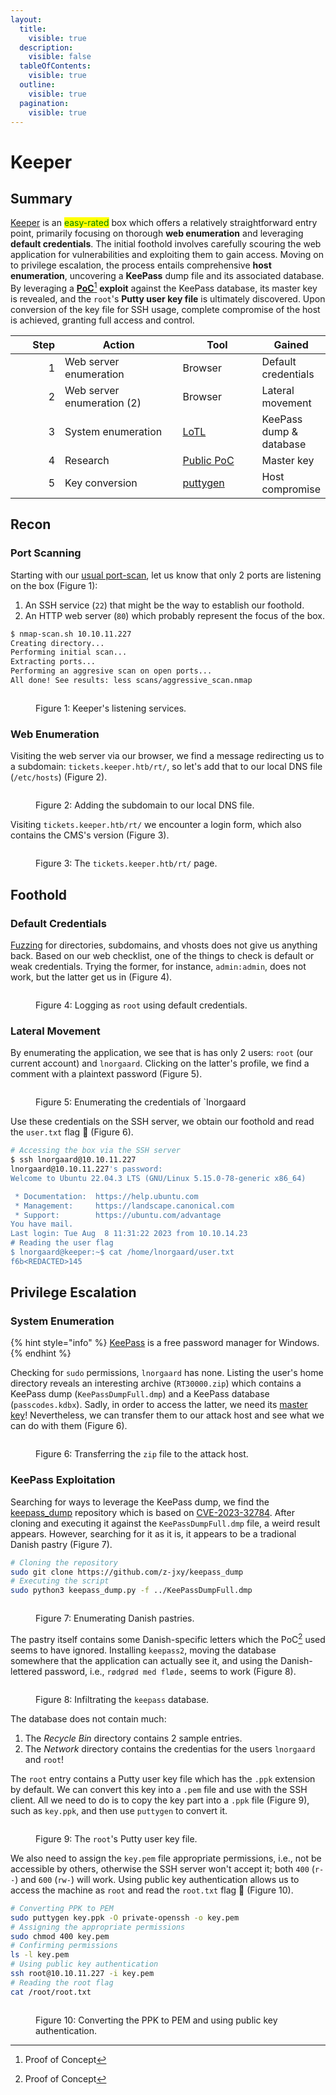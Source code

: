 ```yaml
---
layout:
  title:
    visible: true
  description:
    visible: false
  tableOfContents:
    visible: true
  outline:
    visible: true
  pagination:
    visible: true
---
```


# Keeper

## Summary

[Keeper](https://app.hackthebox.com/machines/556) is an <mark style="color:green;">easy-rated</mark> box which offers a relatively straightforward entry point, primarily focusing on thorough **web enumeration** and leveraging **default credentials**. The initial foothold involves carefully scouring the web application for vulnerabilities and exploiting them to gain access. Moving on to privilege escalation, the process entails comprehensive **host enumeration**, uncovering a **KeePass** dump file and its associated database. By leveraging a [**PoC**](#user-content-fn-1)[^1] **exploit** against the KeePass database, its master key is revealed, and the `root`'s **Putty user key file** is ultimately discovered. Upon conversion of the key file for SSH usage, complete compromise of the host is achieved, granting full access and control.

<table><thead><tr><th width="85" align="right">Step</th><th width="235">Action</th><th width="146">Tool</th><th>Gained</th></tr></thead><tbody><tr><td align="right">1</td><td>Web server enumeration</td><td>Browser</td><td>Default credentials</td></tr><tr><td align="right">2</td><td>Web server enumeration (2)</td><td>Browser</td><td>Lateral movement</td></tr><tr><td align="right">3</td><td>System enumeration</td><td><a data-footnote-ref href="#user-content-fn-2">LoTL</a></td><td>KeePass dump &#x26; database</td></tr><tr><td align="right">4</td><td>Research</td><td><a href="https://github.com/z-jxy/keepass_dump">Public </a><a data-footnote-ref href="#user-content-fn-3">PoC</a></td><td>Master key</td></tr><tr><td align="right">5</td><td>Key conversion</td><td><a href="https://www.puttygen.com/">puttygen</a></td><td>Host compromise</td></tr></tbody></table>

## Recon

### Port Scanning

Starting with our [usual port-scan](../../tools/port-scanners/nmap.md#nmap-scan), let us know that only 2 ports are listening on the box (Figure 1):

1. An SSH service (`22`) that might be the way to establish our foothold.
2. An HTTP web server (`80`) which probably represent the focus of the box.

```bash
$ nmap-scan.sh 10.10.11.227
Creating directory...
Performing initial scan...
Extracting ports...
Performing an aggresive scan on open ports...
All done! See results: less scans/aggressive_scan.nmap
```

<figure><img src="../../.gitbook/assets/keeper_nmap.png" alt=""><figcaption><p>Figure 1: Keeper's listening services.</p></figcaption></figure>

### Web Enumeration

Visiting the web server via our browser, we find a message redirecting us to a subdomain: `tickets.keeper.htb/rt/`, so let's add that to our local DNS file (`/etc/hosts`) (Figure 2).

<figure><img src="../../.gitbook/assets/keeper_subdomain.png" alt=""><figcaption><p>Figure 2: Adding the subdomain to our local DNS file.</p></figcaption></figure>

Visiting `tickets.keeper.htb/rt/` we encounter a login form, which also contains the CMS's version (Figure 3).

<figure><img src="../../.gitbook/assets/keeper_login_form.png" alt=""><figcaption><p>Figure 3: The <code>tickets.keeper.htb/rt/</code> page.</p></figcaption></figure>

## Foothold

### Default Credentials

[Fuzzing](../../tools/web/dirbusting/fuff.md) for directories, subdomains, and vhosts does not give us anything back. Based on our web checklist, one of the things to check is default or weak credentials. Trying the former, for instance, `admin:admin`, does not work, but the latter get us in (Figure 4).&#x20;

<figure><img src="../../.gitbook/assets/keeper_default_creds.png" alt=""><figcaption><p>Figure 4: Logging as <code>root</code> using default credentials.</p></figcaption></figure>

### Lateral Movement

By enumerating the application, we see that is has only 2 users: `root` (our current account) and `lnorgaard`. Clicking on the latter's profile, we find a comment with a plaintext password (Figure 5).

<figure><img src="../../.gitbook/assets/keeper_lat_mov.png" alt=""><figcaption><p>Figure 5: Enumerating the credentials of `Inorgaard</p></figcaption></figure>

Use these credentials on the SSH server, we obtain our foothold and read the `user.txt` flag 🚩 (Figure 6).

```bash
# Accessing the box via the SSH server
$ ssh lnorgaard@10.10.11.227
lnorgaard@10.10.11.227's password:
Welcome to Ubuntu 22.04.3 LTS (GNU/Linux 5.15.0-78-generic x86_64)

 * Documentation:  https://help.ubuntu.com
 * Management:     https://landscape.canonical.com
 * Support:        https://ubuntu.com/advantage
You have mail.
Last login: Tue Aug  8 11:31:22 2023 from 10.10.14.23
# Reading the user flag
$ lnorgaard@keeper:~$ cat /home/lnorgaard/user.txt
f6b<REDACTED>145
```

## Privilege Escalation

### System Enumeration

{% hint style="info" %}
[KeePass](https://keepass.info/) is a free password manager for Windows.
{% endhint %}

Checking for `sudo` permissions, `lnorgaard` has none. Listing the user's home directory reveals an interesting archive (`RT30000.zip`) which contains a KeePass dump (`KeePassDumpFull.dmp`) and a KeePass database (`passcodes.kdbx`). Sadly, in order to access the latter, we need its [master key](https://keepass.info/help/base/keys.html)! Nevertheless, we can transfer them to our attack host and see what we can do with them (Figure 6).

<figure><img src="../../.gitbook/assets/keeper_keepass_files.png" alt=""><figcaption><p>Figure 6: Transferring the <code>zip</code> file to the attack host.</p></figcaption></figure>

### KeePass Exploitation

Searching for ways to leverage the KeePass dump, we find the [keepass\_dump](https://github.com/z-jxy/keepass\_dump) repository which is based on [CVE-2023-32784](https://cve.mitre.org/cgi-bin/cvename.cgi?name=CVE-2023-32784). After cloning and executing it against the `KeePassDumpFull.dmp` file, a weird result appears. However, searching for it as it is, it appears to be a tradional Danish pastry (Figure 7).

```bash
# Cloning the repository
sudo git clone https://github.com/z-jxy/keepass_dump
# Executing the script
sudo python3 keepass_dump.py -f ../KeePassDumpFull.dmp
```

<figure><img src="../../.gitbook/assets/keeper_pastry.png" alt=""><figcaption><p>Figure 7: Enumerating Danish pastries.</p></figcaption></figure>

The pastry itself contains some Danish-specific letters which the PoC[^4] used seems to have ignored. Installing `keepass2`, moving the database somewhere that the application can actually see it, and using the Danish-lettered password, i.e., `rødgrød med fløde,` seems to work (Figure 8).

<figure><img src="../../.gitbook/assets/keeper_keepass2.png" alt=""><figcaption><p>Figure 8: Infiltrating the <code>keepass</code> database.</p></figcaption></figure>

The database does not contain much:

1. The _Recycle Bin_ directory contains 2 sample entries.
2. The _Network_ directory contains the credentias for the users `lnorgaard` and `root`!&#x20;

The `root` entry contains a Putty user key file which has the `.ppk` extension by default. We can convert this key into a `.pem` file and use with the SSH client. All we need to do is to copy the key part into a `.ppk` file (Figure 9), such as `key.ppk`, and then use `puttygen` to convert it.

<figure><img src="../../.gitbook/assets/keeper_ppk_key.png" alt=""><figcaption><p>Figure 9: The <code>root</code>'s Putty user key file.</p></figcaption></figure>

We also need to assign the `key.pem` file appropriate permissions, i.e., not be accessible by others, otherwise the SSH server won't accept it; both `400` (`r--`) and `600` (`rw-`) will work. Using public key authentication allows us to access the machine as `root` and read the `root.txt` flag 🚩 (Figure 10).

```bash
# Converting PPK to PEM
sudo puttygen key.ppk -O private-openssh -o key.pem
# Assigning the appropriate permissions
sudo chmod 400 key.pem
# Confirming permissions
ls -l key.pem
# Using public key authentication
ssh root@10.10.11.227 -i key.pem
# Reading the root flag
cat /root/root.txt
```

<figure><img src="../../.gitbook/assets/keeper_root.png" alt=""><figcaption><p>Figure 10: Converting the PPK to PEM and using public key authentication.</p></figcaption></figure>

[^1]: Proof of Concept

[^2]: Living of The Land

[^3]: Proof of Concept

[^4]: Proof of Concept
